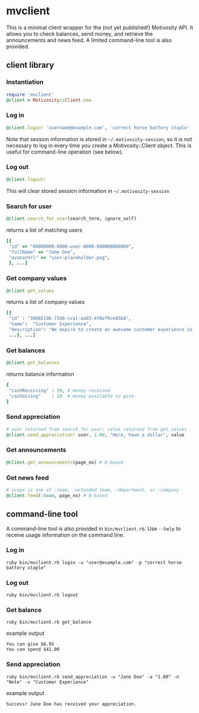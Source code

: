 # mvclient

This is a minimal client wrapper for the (not yet published!) Motivosity API. It allows you to check balances,
send money, and retrieve the announcements and news feed. A limited command-line tool is also provided.

## client library

### Instantiation

```ruby
require 'mvclient'
@client = Motivosity::Client.new
```

### Log in

```ruby
@client.login! 'username@example.com', 'correct horse battery staple'
```
Note that session information is stored in `~/.motivosity-session`, so it is not necessary to log in every time you create a Motivosity::Client object.  This is useful for command-line operation (see below).

### Log out

```ruby
@client.logout! 
```
This will clear stored session information in `~/.motivosity-session`

### Search for user

```ruby
@client.search_for_user(search_term, ignore_self)
```
returns a list of matching users
```ruby
[{
 "id" => "00000000-0000-user-0000-000000000000",
 "fullName" => "Jane Doe",
 "avatarUrl" => "user-placeholder.png",
 }, ...]
```

### Get company values

```ruby
@client.get_values
```
returns a list of company values
```ruby
[{
 "id" : "39602196-7348-cval-aa03-4f8ef9ce45b8",
 "name":  "Customer Experience",
 "description": "We aspire to create an awesome customer experience in every interaction with our product and people.",
 ...}, ...]
```

### Get balances

```ruby
@client.get_balances
```
returns balance information
```ruby
{
 "cashReceiving" : 39, # money received
 "cashGiving"    : 10  # money available to give
}
```

### Send appreciation

```ruby
# user returned from search_for_user; value returned from get_values
@client.send_appreciation! user, 1.00, "Here, have a dollar", value
```

### Get announcements

```ruby
@client.get_announcements(page_no) # 0-based
```

### Get news feed
```ruby
# scope is one of :team, :extended_team, :department, or :company
@client.feed(:team, page_no) # 0-based
```

## command-line tool

A command-line tool is also provided in `bin/mvclient.rb`.  Use `--help` to receive usage information on the command line.

### Log in

```
ruby bin/mvclient.rb login -u "user@example.com" -p "correct horse battery staple"
```

### Log out

```
ruby bin/mvclient.rb logout
```

### Get balance

```
ruby bin/mvclient.rb get_balance
```
example output
```
You can give $6.95
You can spend $41.00
```

### Send appreciation

```
ruby bin/mvclient.rb send_appreciation -u "Jane Doe" -a "1.00" -n "Note" -v "Customer Experience" 
```
example output
```
Success! Jane Doe has received your appreciation.
```

